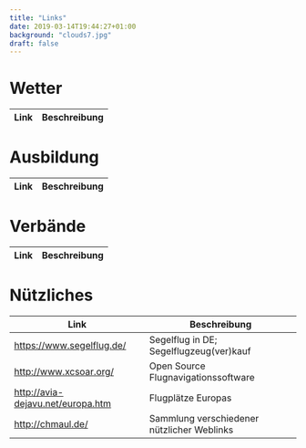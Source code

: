 ```yaml
---
title: "Links"
date: 2019-03-14T19:44:27+01:00
background: "clouds7.jpg"
draft: false
---
```

# Wetter
**Link** | **Beschreibung**
---| ---

# Ausbildung
**Link** | **Beschreibung**
---| ---

# Verbände
**Link** | **Beschreibung**
---| ---

# Nützliches
**Link** | **Beschreibung**
---| ---
https://www.segelflug.de/ | Segelflug in DE; Segelflugzeug(ver)kauf
http://www.xcsoar.org/ | Open Source Flugnavigationssoftware
http://avia-dejavu.net/europa.htm | Flugplätze Europas
http://chmaul.de/ | Sammlung verschiedener nützlicher Weblinks
